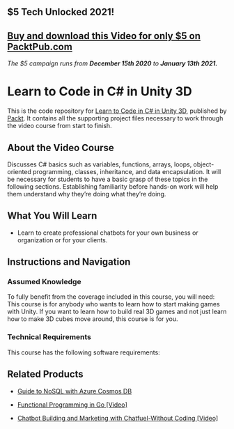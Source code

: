 ## $5 Tech Unlocked 2021!
[Buy and download this Video for only $5 on PacktPub.com](https://www.packtpub.com/product/learn-to-code-in-c-in-unity-3d-video/9781789951608)
-----
*The $5 campaign         runs from __December 15th 2020__ to __January 13th 2021.__*

# Learn to Code in C# in Unity 3D
This is the code repository for [Learn to Code in C# in Unity 3D](https://www.packtpub.com/web-development/chatbot-building-and-marketing-chatfuel-without-coding-video?utm_source=github&utm_medium=repository&utm_campaign=9781789951837), published by [Packt](https://www.packtpub.com/?utm_source=github). It contains all the supporting project files necessary to work through the video course from start to finish.
## About the Video Course
Discusses C# basics such as variables, functions, arrays, loops, object-oriented programming, classes, inheritance, and data encapsulation. It will be necessary for students to have a basic grasp of these topics in the following sections. Establishing familiarity before hands-on work will help them understand why they’re doing what they’re doing.


<H2>What You Will Learn</H2>
<DIV class=book-info-will-learn-text>
<UL>
<LI>Learn to create professional chatbots for your own business or organization or for your clients. </LI></UL></DIV>

## Instructions and Navigation
### Assumed Knowledge
To fully benefit from the coverage included in this course, you will need:<br/>
This course is for anybody who wants to learn how to start making games with Unity. If you want to learn how to build real 3D games and not just learn how to make 3D cubes move around, this course is for you.
### Technical Requirements
This course has the following software requirements:<br/>
                         

## Related Products
* [Guide to NoSQL with Azure Cosmos DB](https://www.packtpub.com/web-development/chatbot-building-and-marketing-chatfuel-without-coding-video?utm_source=github&utm_medium=repository&utm_campaign=9781789951837)

* [Functional Programming in Go [Video]](https://www.packtpub.com/web-development/chatbot-building-and-marketing-chatfuel-without-coding-video?utm_source=github&utm_medium=repository&utm_campaign=9781789951837)

* [Chatbot Building and Marketing with Chatfuel-Without Coding [Video]](https://www.packtpub.com/web-development/chatbot-building-and-marketing-chatfuel-without-coding-video?utm_source=github&utm_medium=repository&utm_campaign=9781789951837)

